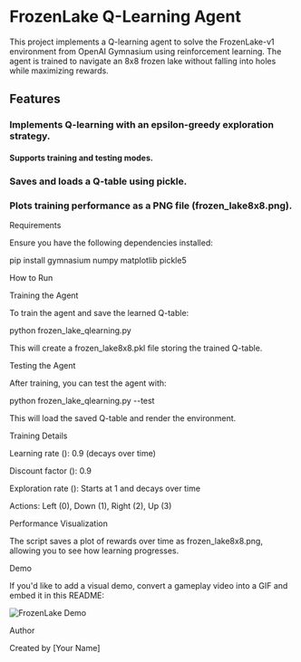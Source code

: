 # FrozenLake Q-Learning Agent

This project implements a Q-learning agent to solve the FrozenLake-v1 environment from OpenAI Gymnasium using reinforcement learning. The agent is trained to navigate an 8x8 frozen lake without falling into holes while maximizing rewards.

## Features

### Implements Q-learning with an epsilon-greedy exploration strategy.

#### Supports training and testing modes.

### Saves and loads a Q-table using pickle.

### Plots training performance as a PNG file (frozen_lake8x8.png).

Requirements

Ensure you have the following dependencies installed:

pip install gymnasium numpy matplotlib pickle5

How to Run

Training the Agent

To train the agent and save the learned Q-table:

python frozen_lake_qlearning.py

This will create a frozen_lake8x8.pkl file storing the trained Q-table.

Testing the Agent

After training, you can test the agent with:

python frozen_lake_qlearning.py --test

This will load the saved Q-table and render the environment.

Training Details

Learning rate (): 0.9 (decays over time)

Discount factor (): 0.9

Exploration rate (): Starts at 1 and decays over time

Actions: Left (0), Down (1), Right (2), Up (3)

Performance Visualization

The script saves a plot of rewards over time as frozen_lake8x8.png, allowing you to see how learning progresses.

Demo

If you'd like to add a visual demo, convert a gameplay video into a GIF and embed it in this README:

![FrozenLake Demo](demo.gif)

Author

Created by [Your Name]



